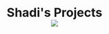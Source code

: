 <h1 align="center">
  <br>
  Shadi's Projects
  <br>
  <a href="https://github.com/shadibdair/nodeJS/new/master?readme=1"><img src="https://udemy-images.udemy.com/course/750x422/1276318_4a9c_3.jpg"></a>

</h1>

